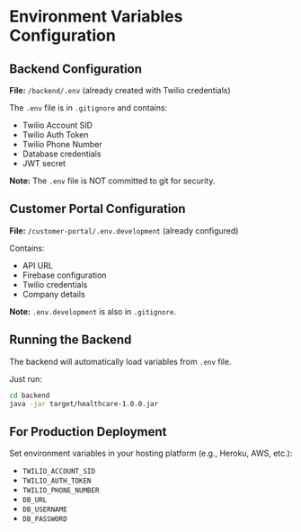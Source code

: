 # Environment Variables Configuration

## Backend Configuration

**File:** `/backend/.env` (already created with Twilio credentials)

The `.env` file is in `.gitignore` and contains:
- Twilio Account SID
- Twilio Auth Token  
- Twilio Phone Number
- Database credentials
- JWT secret

**Note:** The `.env` file is NOT committed to git for security.

## Customer Portal Configuration

**File:** `/customer-portal/.env.development` (already configured)

Contains:
- API URL
- Firebase configuration
- Twilio credentials
- Company details

**Note:** `.env.development` is also in `.gitignore`.

## Running the Backend

The backend will automatically load variables from `.env` file.

Just run:
```bash
cd backend
java -jar target/healthcare-1.0.0.jar
```

## For Production Deployment

Set environment variables in your hosting platform (e.g., Heroku, AWS, etc.):
- `TWILIO_ACCOUNT_SID`
- `TWILIO_AUTH_TOKEN`
- `TWILIO_PHONE_NUMBER`
- `DB_URL`
- `DB_USERNAME`
- `DB_PASSWORD`

